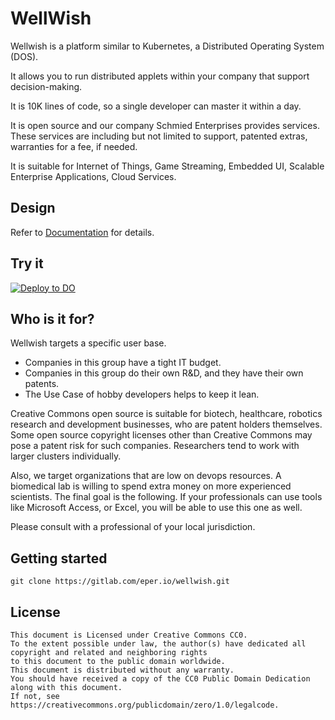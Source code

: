 # WellWish

Wellwish is a platform similar to Kubernetes, a Distributed Operating System (DOS).

It allows you to run distributed applets within your company that support decision-making.

It is 10K lines of code, so a single developer can master it within a day.

It is open source and our company Schmied Enterprises provides services.
These services are including but not limited to  support, patented extras, warranties for a fee, if needed.

It is suitable for Internet of Things, Game Streaming, Embedded UI, Scalable Enterprise Applications, Cloud Services.

## Design

Refer to [Documentation](https://github.com/szegedim/wellwish/blob/main/documentation/000%20Concept.md) for details.

## Try it

[![Deploy to DO](https://www.deploytodo.com/do-btn-white-ghost.svg)](https://cloud.digitalocean.com/apps/new?repo=https://github.com/szegedim/wellwish/tree/main&refcode=48f147bd7dcd)

## Who is it for?

Wellwish targets a specific user base.
- Companies in this group have a tight IT budget.
- Companies in this group do their own R&D, and they have their own patents.
- The Use Case of hobby developers helps to keep it lean.

Creative Commons open source is suitable for biotech, healthcare, robotics research and development businesses, who are patent holders themselves.
Some open source copyright licenses other than Creative Commons may pose a patent risk for such companies.
Researchers tend to work with larger clusters individually.

Also, we target organizations that are low on devops resources.
A biomedical lab is willing to spend extra money on more experienced scientists.
The final goal is the following.
If your professionals can use tools like Microsoft Access, or Excel, you will be able to use this one as well.

Please consult with a professional of your local jurisdiction.

## Getting started

```
git clone https://gitlab.com/eper.io/wellwish.git
```

## License

```
This document is Licensed under Creative Commons CC0.
To the extent possible under law, the author(s) have dedicated all copyright and related and neighboring rights
to this document to the public domain worldwide.
This document is distributed without any warranty.
You should have received a copy of the CC0 Public Domain Dedication along with this document.
If not, see https://creativecommons.org/publicdomain/zero/1.0/legalcode.
```

